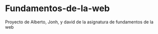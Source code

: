 # Fundamentos-de-la-web
Proyecto de Alberto, Jonh, y david de la asignatura de fundamentos de la web
